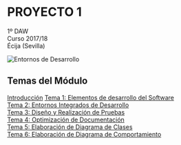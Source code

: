 # PROYECTO 1
1º DAW  
Curso 2017/18  
Écija (Sevilla)  

![Entornos de Desarrollo](https://images.sftcdn.net/images/t_optimized,f_auto/p/2f4c04f4-96d0-11e6-9830-00163ed833e7/3163796423/java-runtime-environment-screenshot.png)

## Temas del Módulo

[Introducción](introducción.md)
[Tema 1: Elementos de desarrollo del Software](introducción.md)  
[Tema 2: Entornos Integrados de Desarrollo](archivo.md)   
[Tema 3: Diseño y Realización de Pruebas](archivo.md)  
[Tema 4: Optimización de Documentación](archivo.md)  
[Tema 5: Elaboración de Diagrama de Clases](archivo.md)  
[Tema 6: Elaboración de Diagrama de Comportamiento](archivo.md)  
